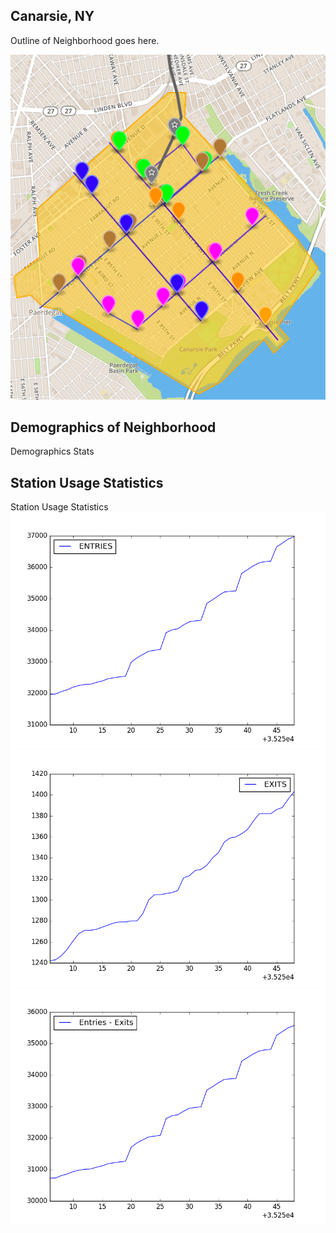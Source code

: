 ## Canarsie, NY
Outline of Neighborhood goes here.

![mapOutline](mapOutline.png)
## Demographics of Neighborhood
Demographics Stats

## Station Usage Statistics
Station Usage Statistics
![cumulativeEntries](CumulativeEntries.png)
![cumulativeExits](CumulativeExits.png)
![Entries-Exits](Entries-Exits.png)

